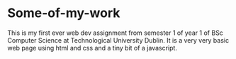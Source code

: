 # Some-of-my-work
This is my first ever web dev assignment from semester 1 of year 1 of BSc Computer Science at Technological University Dublin. It is a very very basic web page using html and css and a tiny bit of a javascript.
